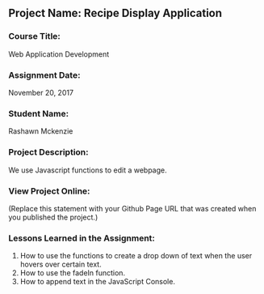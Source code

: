 ## Project Name:  Recipe Display Application

### Course Title:
Web Application Development

### Assignment Date:  
November 20, 2017

### Student Name:  
Rashawn Mckenzie

### Project Description:
We use Javascript functions to edit a webpage. 

### View Project Online:
(Replace this statement with your Github Page URL that was created when you 
 published the project.)

### Lessons Learned in the Assignment:
1. How to use the functions to create a drop down of text when the user hovers over certain text. 
2. How to use the fadeIn function.
3. How to append text in the JavaScript Console.

